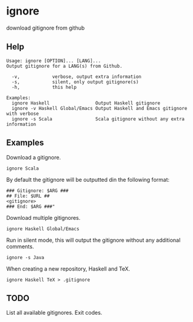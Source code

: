 ignore
======

download gitignore from github

Help
----
```
Usage: ignore [OPTION]... [LANG]...
Output gitignore for a LANG(s) from Github.

  -v,			 verbose, output extra information
  -s,			 silent, only output gitignore(s)
  -h,			 this help

Examples:
  ignore Haskell		         Output Haskell gitignore
  ignore -v Haskell Global/Emacs Output Haskell and Emacs gitignore with verbose
  ignore -s Scala		         Scala gitignore without any extra information
```

Examples
--------
Download a gitignore. 

```
ignore Scala
```

By default the gitignore will be outputted din the following format:
```
### Gitignore: $ARG ###
## File: $URL ##
<gitignore>
### End: $ARG ###"
```

Download multiple gitignores.
```
ignore Haskell Global/Emacs
```

Run in silent mode, this will output the gitignore without any additional comments.
``` 
ignore -s Java
```

When creating a new repository, Haskell and TeX.
```
ignore Haskell TeX > .gitignore
```

TODO
----

List all available gitignores.
Exit codes.
